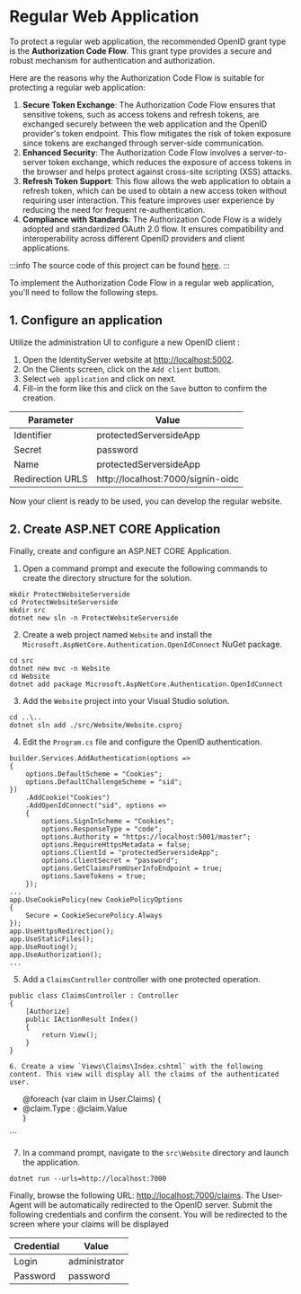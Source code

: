 # Regular Web Application

To protect a regular web application, the recommended OpenID grant type is the **Authorization Code Flow**. This grant type provides a secure and robust mechanism for authentication and authorization.

Here are the reasons why the Authorization Code Flow is suitable for protecting a regular web application:

1. **Secure Token Exchange**: The Authorization Code Flow ensures that sensitive tokens, such as access tokens and refresh tokens, are exchanged securely between the web application and the OpenID provider's token endpoint. This flow mitigates the risk of token exposure since tokens are exchanged through server-side communication.
2. **Enhanced Security**: The Authorization Code Flow involves a server-to-server token exchange, which reduces the exposure of access tokens in the browser and helps protect against cross-site scripting (XSS) attacks.
3. **Refresh Token Support**: This flow allows the web application to obtain a refresh token, which can be used to obtain a new access token without requiring user interaction. This feature improves user experience by reducing the need for frequent re-authentication.
4. **Compliance with Standards**: The Authorization Code Flow is a widely adopted and standardized OAuth 2.0 flow. It ensures compatibility and interoperability across different OpenID providers and client applications.

:::info
The source code of this project can be found [here](https://github.com/simpleidserver/SimpleIdServer/tree/master/samples/ProtectWebsiteServerside).
:::

To implement the Authorization Code Flow in a regular web application, you'll need to follow the following steps.

## 1. Configure an application

Utilize the administration UI to configure a new OpenID client :

1. Open the IdentityServer website at [http://localhost:5002](http://localhost:5002).
2. On the Clients screen, click on the `Add client` button.
3. Select `web application` and click on next.
4. Fill-in the form like this and click on the `Save` button to confirm the creation.

| Parameter        | Value                              |
| ---------------- | ---------------------------------- |
| Identifier       | protectedServersideApp             |
| Secret           | password                           |
| Name             | protectedServersideApp             |
| Redirection URLS | http://localhost:7000/signin-oidc  |

Now your client is ready to be used, you can develop the regular website.

## 2. Create ASP.NET CORE Application

Finally, create and configure an ASP.NET CORE Application.

1. Open a command prompt and execute the following commands to create the directory structure for the solution.

```
mkdir ProtectWebsiteServerside
cd ProtectWebsiteServerside
mkdir src
dotnet new sln -n ProtectWebsiteServerside
```

2. Create a web project named `Website` and install the `Microsoft.AspNetCore.Authentication.OpenIdConnect` NuGet package.

```
cd src
dotnet new mvc -n Website
cd Website
dotnet add package Microsoft.AspNetCore.Authentication.OpenIdConnect
```

3. Add the `Website` project into your Visual Studio solution.

```
cd ..\..
dotnet sln add ./src/Website/Website.csproj
```

4. Edit the `Program.cs` file and configure the OpenID authentication. 

```
builder.Services.AddAuthentication(options =>
{
    options.DefaultScheme = "Cookies";
    options.DefaultChallengeScheme = "sid";
})
    .AddCookie("Cookies")
    .AddOpenIdConnect("sid", options =>
    {
        options.SignInScheme = "Cookies";
        options.ResponseType = "code";
        options.Authority = "https://localhost:5001/master";
        options.RequireHttpsMetadata = false;
        options.ClientId = "protectedServersideApp";
        options.ClientSecret = "password";
        options.GetClaimsFromUserInfoEndpoint = true;
        options.SaveTokens = true;
    });
...
app.UseCookiePolicy(new CookiePolicyOptions
{
    Secure = CookieSecurePolicy.Always
});
app.UseHttpsRedirection();
app.UseStaticFiles();
app.UseRouting();
app.UseAuthorization();
...
```

5. Add a `ClaimsController` controller with one protected operation.

```
public class ClaimsController : Controller
{
    [Authorize]
    public IActionResult Index()
    {
        return View();
    }
}

6. Create a view `Views\Claims\Index.cshtml` with the following content. This view will display all the claims of the authenticated user.

```
<ul>
    @foreach (var claim in User.Claims)
    {
        <li>@claim.Type : @claim.Value</li>
    }
</ul>
```

7. In a command prompt, navigate to the `src\Website` directory and launch the application.

```
dotnet run --urls=http://localhost:7000
```

Finally, browse the following URL: [http://localhost:7000/claims](http://localhost:7000/claims). The User-Agent will be automatically redirected to the OpenID server.
Submit the following credentials and confirm the consent. You will be redirected to the screen where your claims will be displayed

| Credential | Value         |
| ---------- | ------------- |
| Login      | administrator |
| Password   | password      |